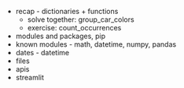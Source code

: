 - recap - dictionaries + functions
  - solve together: group_car_colors
  - exercise: count_occurrences
- modules and packages, pip
- known modules - math, datetime, numpy, pandas
- dates - datetime
- files
- apis
- streamlit